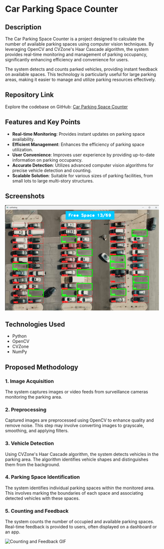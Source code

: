 # Car Parking Space Counter

## Description

The Car Parking Space Counter is a project designed to calculate the number of available parking spaces using computer vision techniques. By leveraging OpenCV and CVZone's Haar Cascade algorithm, the system provides real-time monitoring and management of parking occupancy, significantly enhancing efficiency and convenience for users.

The system detects and counts parked vehicles, providing instant feedback on available spaces. This technology is particularly useful for large parking areas, making it easier to manage and utilize parking resources effectively.

## Repository Link

Explore the codebase on GitHub: [Car Parking Space Counter](https://github.com/yashchinchole/Car-Parking-Space-Counter)

## Features and Key Points

- **Real-time Monitoring**: Provides instant updates on parking space availability.
- **Efficient Management**: Enhances the efficiency of parking space utilization.
- **User Convenience**: Improves user experience by providing up-to-date information on parking occupancy.
- **Accurate Detection**: Utilizes advanced computer vision algorithms for precise vehicle detection and counting.
- **Scalable Solution**: Suitable for various sizes of parking facilities, from small lots to large multi-story structures.

## Screenshots

![Image](./assets/image/car.png)

## Technologies Used

- Python
- OpenCV
- CVZone
- NumPy

## Proposed Methodology

### 1. Image Acquisition

The system captures images or video feeds from surveillance cameras monitoring the parking area.

### 2. Preprocessing

Captured images are preprocessed using OpenCV to enhance quality and remove noise. This step may involve converting images to grayscale, smoothing, and applying filters.

### 3. Vehicle Detection

Using CVZone's Haar Cascade algorithm, the system detects vehicles in the parking area. The algorithm identifies vehicle shapes and distinguishes them from the background.

### 4. Parking Space Identification

The system identifies individual parking spaces within the monitored area. This involves marking the boundaries of each space and associating detected vehicles with these spaces.

### 5. Counting and Feedback

The system counts the number of occupied and available parking spaces. Real-time feedback is provided to users, often displayed on a dashboard or an app.

![Counting and Feedback GIF](./assets/gif/gif.gif)
